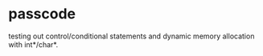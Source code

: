 # passcode
testing out control/conditional statements and dynamic memory allocation with int*/char*.